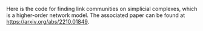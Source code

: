 Here is the code for finding link communities on simplicial complexes, which is a higher-order network model.
The associated paper can be found at https://arxiv.org/abs/2210.01849.
